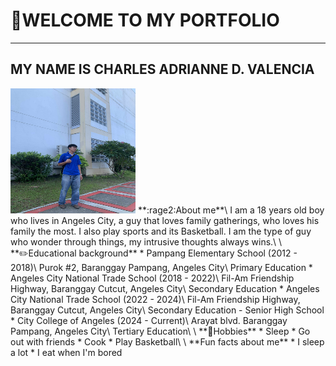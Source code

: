 # 🤘WELCOME TO MY PORTFOLIO
---


## MY NAME IS CHARLES ADRIANNE D. VALENCIA
<img src="02e625ec-392d-45f9-8c8c-49c44b5d7ec0.jfif" alt="image" width="200" height="200">
**:rage2:About me**\
I am a 18 years old boy who lives in Angeles City, a guy that loves family gatherings, who loves his family the most. I also play sports and its Basketball. I am the type of guy who wonder through things, my intrusive thoughts always wins.\
\
**✏️Educational background**
* Pampang Elementary School (2012 - 2018)\
  Purok #2, Baranggay Pampang, Angeles City\
  Primary Education
* Angeles City National Trade School (2018 - 2022)\
  Fil-Am Friendship Highway, Baranggay Cutcut, Angeles City\
  Secondary Education
* Angeles City National Trade School (2022 - 2024)\
  Fil-Am Friendship Highway, Baranggay Cutcut, Angeles City\
  Secondary Education - Senior High School
* City College of Angeles (2024 - Current)\
  Arayat blvd. Baranggay Pampang, Angeles City\
  Tertiary Education\
  \
**👤Hobbies**
  * Sleep
  * Go out with friends
  * Cook
  * Play Basketball\
  \
**Fun facts about me**
* I sleep a lot
* I eat when I'm bored
  
 
 
  
  
    
  
  
  
  
  



